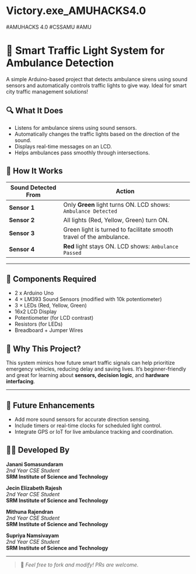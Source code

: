 # Victory.exe_AMUHACKS4.0

#AMUHACKS 4.0 #CSSAMU #AMU

# 🚦 Smart Traffic Light System for Ambulance Detection

A simple Arduino-based project that detects ambulance sirens using sound sensors and automatically controls traffic lights to give way. Ideal for smart city traffic management solutions!

## 🔍 What It Does

- Listens for ambulance sirens using sound sensors.
- Automatically changes the traffic lights based on the direction of the sound.
- Displays real-time messages on an LCD.
- Helps ambulances pass smoothly through intersections.


## 🚨 How It Works

| Sound Detected From | Action |
|---------------------|--------|
| **Sensor 1**        | Only **Green** light turns ON. LCD shows: `Ambulance Detected` |
| **Sensor 2**        | All lights (Red, Yellow, Green) turn ON.|
| **Sensor 3**        | Green light is turned to facilitate smooth travel of the ambulance. |
| **Sensor 4**        | **Red** light stays ON. LCD shows: `Ambulance Passed` |

---

## 🧰 Components Required

- 2 x Arduino Uno
- 4 × LM393 Sound Sensors (modified with 10k potentiometer)
- 3 × LEDs (Red, Yellow, Green)
- 16x2 LCD Display
- Potentiometer (for LCD contrast)
- Resistors (for LEDs)
- Breadboard + Jumper Wires


## 🎯 Why This Project?

This system mimics how future smart traffic signals can help prioritize emergency vehicles, reducing delay and saving lives. It’s beginner-friendly and great for learning about **sensors, decision logic**, and **hardware interfacing**.

---

## 🌱 Future Enhancements

- Add more sound sensors for accurate direction sensing.
- Include timers or real-time clocks for scheduled light control.
- Integrate GPS or IoT for live ambulance tracking and coordination.


## 👩‍💻 Developed By

**Janani Somasundaram**  
*2nd Year CSE Student*  
**SRM Institute of Science and Technology**

**Jecin Elizabeth Rajesh**  
*2nd Year CSE Student*  
**SRM Institute of Science and Technology**

**Mithuna Rajendran**  
*2nd Year CSE Student*  
**SRM Institute of Science and Technology**

**Supriya Namsivayam**  
*2nd Year CSE Student*  
**SRM Institute of Science and Technology**


---

> 🤖 *Feel free to fork and modify! PRs are welcome.*
